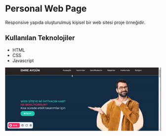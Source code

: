 <h1>Personal Web Page</h1>

Responsive yapıda oluşturulmuş kişisel bir web sitesi proje örneğidir.

<h2>Kullanılan Teknolojiler</h2>

<ul>
    <li>HTML</li>
    <li>CSS</li>
    <li>Javascript</li>
</ul>

![](personal.gif)